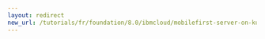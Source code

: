 ```yaml
---
layout: redirect
new_url: /tutorials/fr/foundation/8.0/ibmcloud/mobilefirst-server-on-kubernetes-using-scripts/
---
```

